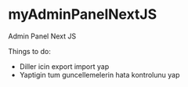 # myAdminPanelNextJS
Admin Panel Next JS

Things to do:
- Diller icin export import yap
- Yaptigin tum guncellemelerin hata kontrolunu yap
